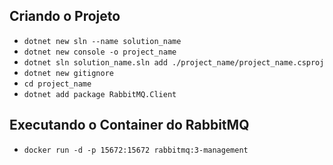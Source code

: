 ## Criando o Projeto

* ```dotnet new sln --name solution_name```
* ```dotnet new console -o project_name```
* ```dotnet sln solution_name.sln add ./project_name/project_name.csproj```
* ```dotnet new gitignore```
* ```cd project_name```
* ```dotnet add package RabbitMQ.Client```

## Executando o Container do RabbitMQ

* ```docker run -d -p 15672:15672 rabbitmq:3-management```